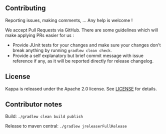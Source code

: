## Contributing

Reporting issues, making comments, ... Any help is welcome !

We accept Pull Requests via GitHub. There are some guidelines which will make applying PRs easier for us :

* Provide JUnit tests for your changes and make sure your changes don't break anything by running `gradlew clean check`.
* Provide a self explanatory but brief commit message with issue reference if any, as it will be reported directly for release changelog.

## License

Kappa is released under the Apache 2.0 license. See [LICENSE](https://github.com/openapi4j/openapi4j/blob/master/LICENSE.md) for details.

## Contributor notes

Build: `./gradlew clean build publish`

Release to maven central: `./gradlew jreleaserFullRelease`
